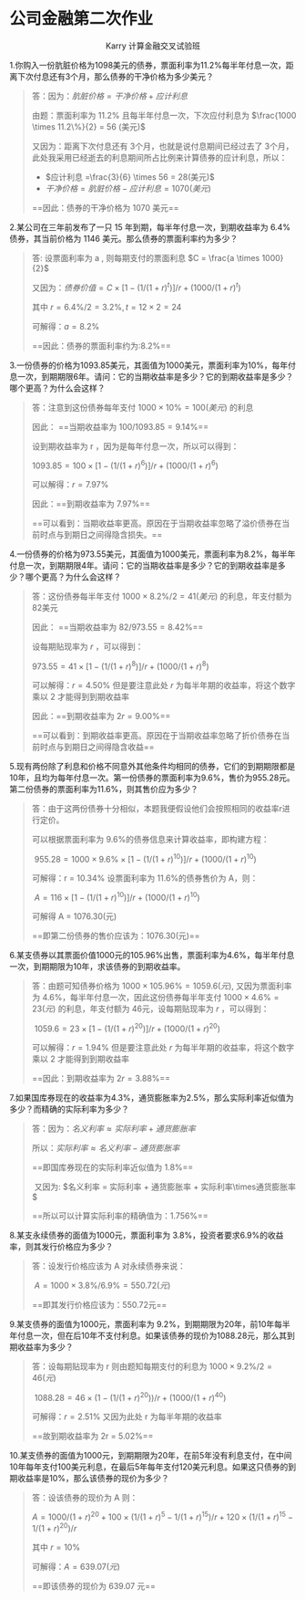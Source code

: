 # 公司金融第二次作业

<center>Karry 计算金融交叉试验班</center>

1.你购入一份肮脏价格为1098美元的债券，票面利率为11.2%每半年付息一次，距离下次付息还有3个月，那么债券的干净价格为多少美元？

> 答：因为：$肮脏价格 = 干净价格 + 应计利息$
>
> 由题：票面利率为 11.2% 且每半年付息一次，下次应付利息为 $\frac{1000 \times 11.2\%}{2} = 56 (美元)$
>
> 又因为：距离下次付息还有 3个月，也就是说付息期间已经过去了 3个月，此处我采用已经逝去的利息期间所占比例来计算债券的应计利息，所以：
>
> - $应计利息 =\frac{3}{6} \times 56 = 28(美元)$
> - $干净价格 = 肮脏价格 - 应计利息 = 1070(美元)$
>
> ==因此：债券的干净价格为 1070 美元==



2.某公司在三年前发布了一只 15 年到期，每半年付息一次，到期收益率为 6.4% 债券，其当前价格为 1146 美元。那么债券的票面利率约为多少？

>答: 设票面利率为 a , 则每期支付的票面利息 $C = \frac{a \times 1000}{2}$
>
>又因为：$债券价值 = C \times [1 - (1/(1 + r)^t)]/r + (1000 / (1 + r) ^t)$
>
>其中 $r = 6.4\% / 2 = 3.2\%, t = 12 \times 2 = 24$
>
>可解得：$a = 8.2\%$ 
>
>==因此：债券的票面利率约为:8.2%==



3.一份债券的价格为1093.85美元，其面值为1000美元，票面利率为10%，每年付息一次，到期期限6年。请问：它的当期收益率是多少？它的到期收益率是多少？哪个更高？为什么会这样？

> 答：注意到这份债券每年支付 $1000 \times 10\% = 100(美元)$ 的利息
>
> 因此： ==当期收益率为 $100 / 1093.85 = 9.14\%$==
>
> 设到期收益率为 r ，因为是每年付息一次，所以可以得到：
>
> $1093.85 = 100 \times [1 - (1/(1 + r)^6)] / r + (1000/(1+r)^6)$
>
> 可以解得：$r = 7.97\%$
>
> 因此：==到期收益率为 7.97%==
>
> ==可以看到：当期收益率更高。原因在于当期收益率忽略了溢价债券在当前时点与到期日之间得隐含损失。==



4.一份债券的价格为973.55美元，其面值为1000美元，票面利率为8.2%，每半年付息一次，到期期限4年。请问：它的当期收益率是多少？它的到期收益率是多少？哪个更高？为什么会这样？

> 答：这份债券每半年支付 $1000 \times 8.2\% / 2= 41(美元)$ 的利息，年支付额为 82美元
>
> 因此： ==当期收益率为 $82 / 973.55 = 8.42\%$==
>
> 设每期贴现率为 $r$ ，可以得到：
>
> $973.55 = 41 \times [1 - (1/(1 + r)^8)] / r + (1000/(1+r)^8)$
>
> 可以解得：$r = 4.50\%$ 但是要注意此处 $r$ 为每半年期的收益率，将这个数字乘以 2 才能得到到期收益率
>
> 因此：==到期收益率为 $2r = 9.00\%$==
>
> ==可以看到：到期收益率更高。原因在于当期收益率忽略了折价债券在当前时点与到期日之间得隐含收益==



5.现有两份除了利息和价格不同意外其他条件均相同的债券，它们的到期期限都是10年，且均为每年付息一次。第一份债券的票面利率为9.6%，售价为955.28元。第二份债券的票面利率为11.6%，则其售价应为多少？

> 答：由于这两份债券十分相似，本题我便假设他们会按照相同的收益率r进行定价。
>
> 可以根据票面利率为 9.6%的债券信息来计算收益率，即构建方程：
>
> ​	$955.28 = 1000\times9.6\% \times[1 - (1 / (1+r)^{10})]/r + (1000/(1 + r)^{10})$
>
> 可解得：r = 10.34% 设票面利率为 11.6%的债券售价为 A，则：
>
> ​	$A = 116 \times[1 - (1 / (1+r)^{10})]/r + (1000/(1 + r)^{10})$
>
> 可解得 A = 1076.30(元)
>
> ==即第二份债券的售价应该为：1076.30(元)==



6.某支债券以其票面价值1000元的105.96%出售，票面利率为4.6%，每半年付息一次，到期期限为10年，求该债券的到期收益率。

> 答：由题可知债券价格为 $1000 \times 105.96\% = 1059.6(元)$, 又因为票面利率为 4.6%，每半年付息一次，因此这份债券每半年支付 $1000 \times 4.6\% = 23(元)$ 的利息，年支付额为 46元，设每期贴现率为 $r$ ，可以得到：
>
> ​	$1059.6 = 23 \times [1 - (1 / (1 + r)^{20})] / r + (1000/(1+r)^{20})$
>
> 可以解得：$r = 1.94\%$ 但是要注意此处 $r$ 为每半年期的收益率，将这个数字乘以 2 才能得到到期收益率
>
> ==因此：到期收益率为 $2r = 3.88\%$==



7.如果国库券现在的收益率为4.3%，通货膨胀率为2.5%，那么实际利率近似值为多少？而精确的实际利率为多少？

> 答：因为：$名义利率 \approx 实际利率 + 通货膨胀率$
>
> 所以：$实际利率 \approx 名义利率 - 通货膨胀率$
>
> ==即国库券现在的实际利率近似值为 1.8%==
>
> ​    又因为: $名义利率 = 实际利率 + 通货膨胀率 + 实际利率\times通货膨胀率$
>
> ==所以可以计算实际利率的精确值为：1.756%==



8.某支永续债券的面值为1000元，票面利率为 3.8%，投资者要求6.9%的收益率，则其发行价格应为多少？

> 答：设发行价格应该为 A 对永续债券来说：
>
> ​	$A = 1000 \times 3.8\% / 6.9\% = 550.72(元)$ 
>
> ==即其发行价格应该为：550.72元==

9.某支债券的面值为1000元，票面利率为 9.2%，到期期限为20年，前10年每半年付息一次，但在后10年不支付利息。如果该债券的现价为1088.28元，那么其到期收益率为多少？

> 答：设每期贴现率为 r 则由题知每期支付的利息为 $1000\times9.2\% / 2 = 46(元)$
>
> ​	$1088.28 = 46 \times (1 - (1/(1+r)^{20}))/r + (1000/(1+r)^{40})$
>
> 可解得：$r = 2.51\%$ 又因为此处 r 为每半年期的收益率
>
> ==故到期收益率为 2r = 5.02%==



10.某支债券的面值为1000元，到期期限为20年，在前5年没有利息支付，在中间10年每年支付100美元利息，在最后5年每年支付120美元利息。如果这只债券的到期收益率是10%，那么该债券的现价为多少？

> 答：设该债券的现价为 A 则：
>
> $A = 1000/(1 + r)^{20} + 100 \times (1/(1+r)^5 - 1/(1+r)^{15})/r + 120\times (1/(1+r)^{15} - 1/(1+r)^{20})/r$
>
> 其中 $r = 10\%$
>
> 可解得：$A = 639.07(元)$
>
> ==即该债券的现价为 639.07 元==
